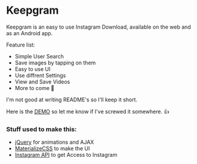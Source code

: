 # Keepgram

Keepgram is an easy to use Instagram Download, available on the web and as an Android app.

Feature list:

 * Simple User Search
 * Save images by tapping on them
 * Easy to use UI
 * Use diffrent Settings
 * View and Save Videos
 * More to come :tada:


I'm not good at writing README's so I'll keep it short.

Here is the [DEMO](https://github.com/ljeremy/keepgram/index.html) so let me know if I've screwed it somewhere.  :+1:



### Stuff used to make this:

 * [jQuery](https://github.com/markdown-it/markdown-it) for animations and AJAX
 * [MaterializeCSS](http://codemirror.net/) to make the UI
 * [Instagram API](https://instagram.com/developer/) to get Access to Instagram

